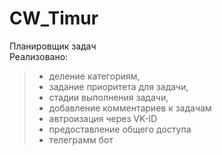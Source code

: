 # CW_Timur

Планировщик задач
   <br> Реализовано:
>   - деление категориям,
>   - задание приоритета для задачи,
>   - стадии выполнения задачи,
 >  - добавление комментариев к задачам
 >  - автроизация через VK-ID
 >  - предоставление общего доступа 
 >  - телеграмм бот
        
